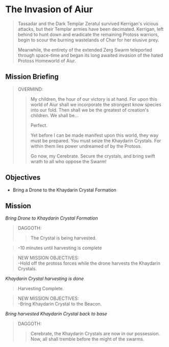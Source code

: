 # The Invasion of Aiur

> Tassadar and the Dark Templar Zeratul survived Kerrigan's vicious attacks, but their Templar armies have been decimated. Kerrigan, left behind to hunt down and eradicate the remaining Protoss warriors, begin to scour the burning wastelands of Char for her elusive prey.
>
> Meanwhile, the entirety of the extended Zerg Swarm teleported through space-time and began its long awaited invasion of the hated Protoss Homeworld of Aiur.

## Mission Briefing

> OVERMIND:
>> My children, the hour of our victory is at hand. For upon this world of Aiur shall we incorporate the strongest know species into our fold. Then shall we be the greatest of creation's children. We shall be...
>>
>> Perfect.
>>
>> Yet before I can be made manifest upon this world, they way must be prepared. You must seize the Khaydarin Crystals. For within them lies power undreamed of by the Protoss.
>>
>> Go now, my Cerebrate. Secure the crystals, and bring swift wrath to all who oppose the Swarm!

## Objectives

- Bring a Drone to the Khaydarin Crystal Formation

## Mission

_Bring Drone to Khaydarin Crystal Formation_

> DAGGOTH:
>> The Crystal is being harvested.

> -10 minutes until harvesting is complete

> NEW MISSION OBJECTIVES:  
> -Hold off the protoss forces while the drone harvests the Khaydarin Crystals.

_Khaydarin Crystal harvesting is done_

> Harvesting Complete.

> NEW MISSION OBJECTIVES:  
> -Bring Khaydarin Crystal to the Beacon.

_Bring harvested Khaydarin Crystal back to base_

> DAGGOTH:
>> Cerebrate, the Khaydarin Crystals are now in our possession. Now, all shall tremble before the might of the swarms.
